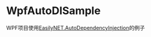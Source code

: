 # WpfAutoDISample

WPF项目使用[EasilyNET.AutoDependencyInjection](https://github.com/joesdu/EasilyNET)的例子
